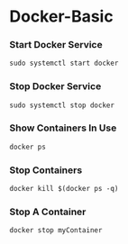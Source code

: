 <h1>Docker-Basic</h1>

### Start Docker Service
```xml
sudo systemctl start docker
```

### Stop Docker Service
```xml
sudo systemctl stop docker
```

### Show Containers In Use
```xml
docker ps
```

### Stop Containers
```xml
docker kill $(docker ps -q)
```

### Stop A Container
```xml
docker stop myContainer
```
